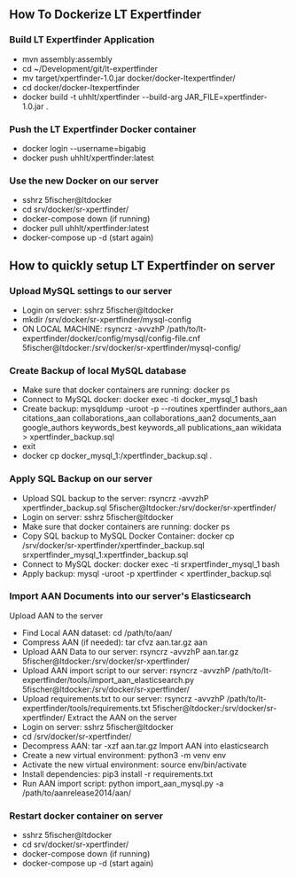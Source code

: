 ## How To Dockerize LT Expertfinder
### Build LT Expertfinder Application
- mvn assembly:assembly
- cd ~/Development/git/lt-expertfinder
- mv target/xpertfinder-1.0.jar docker/docker-ltexpertfinder/
- cd docker/docker-ltexpertfinder
- docker build -t uhhlt/xpertfinder --build-arg JAR_FILE=xpertfinder-1.0.jar .

### Push the LT Expertfinder Docker container
- docker login --username=bigabig
- docker push uhhlt/xpertfinder:latest

### Use the new Docker on our server
- sshrz 5fischer@ltdocker
- cd srv/docker/sr-xpertfinder/
- docker-compose down (if running)
- docker pull uhhlt/xpertfinder:latest
- docker-compose up -d (start again)

## How to quickly setup LT Expertfinder on server

### Upload MySQL settings to our server
- Login on server: sshrz 5fischer@ltdocker
- mkdir /srv/docker/sr-xpertfinder/mysql-config
- ON LOCAL MACHINE: rsyncrz -avvzhP /path/to/lt-expertfinder/docker/config/mysql/config-file.cnf 5fischer@ltdocker:/srv/docker/sr-xpertfinder/mysql-config/

### Create Backup of local MySQL database
- Make sure that docker containers are running: docker ps
- Connect to MySQL docker: docker exec -ti docker_mysql_1 bash
- Create backup: mysqldump -uroot -p --routines xpertfinder authors_aan citations_aan collaborations_aan collaborations_aan2 documents_aan google_authors keywords_best keywords_all publications_aan wikidata > xpertfinder_backup.sql
- exit
- docker cp docker_mysql_1:/xpertfinder_backup.sql .

### Apply SQL Backup on our server
- Upload SQL backup to the server: rsyncrz -avvzhP xpertfinder_backup.sql 5fischer@ltdocker:/srv/docker/sr-xpertfinder/
- Login on server: sshrz 5fischer@ltdocker
- Make sure that docker containers are running: docker ps
- Copy SQL backup to MySQL Docker Container: docker cp /srv/docker/sr-xpertfinder/xpertfinder_backup.sql srxpertfinder_mysql_1:xpertfinder_backup.sql
- Connect to MySQL docker: docker exec -ti srxpertfinder_mysql_1 bash
- Apply backup: mysql -uroot -p xpertfinder < xpertfinder_backup.sql

### Import AAN Documents into our server's Elasticsearch
Upload AAN to the server
- Find Local AAN dataset: cd /path/to/aan/
- Compress AAN (if needed): tar cfvz aan.tar.gz aan
- Upload AAN Data to our server: rsyncrz -avvzhP aan.tar.gz 5fischer@ltdocker:/srv/docker/sr-xpertfinder/
- Upload AAN import script to our server: rsyncrz -avvzhP /path/to/lt-expertfinder/tools/import_aan_elasticsearch.py 5fischer@ltdocker:/srv/docker/sr-xpertfinder/
- Upload requirements.txt to our server: rsyncrz -avvzhP /path/to/lt-expertfinder/tools/requirements.txt 5fischer@ltdocker:/srv/docker/sr-xpertfinder/
Extract the AAN on the server
- Login on server: sshrz 5fischer@ltdocker
- cd /srv/docker/sr-xpertfinder/
- Decompress AAN: tar -xzf aan.tar.gz
Import AAN into elasticsearch
- Create a new virtual environment: python3 -m venv env
- Activate the new virtual environment: source env/bin/activate
- Install dependencies: pip3 install -r requirements.txt
- Run AAN import script: python import_aan_mysql.py -a /path/to/aanrelease2014/aan/

### Restart docker container on server 
- sshrz 5fischer@ltdocker
- cd srv/docker/sr-xpertfinder/
- docker-compose down (if running)
- docker-compose up -d (start again)